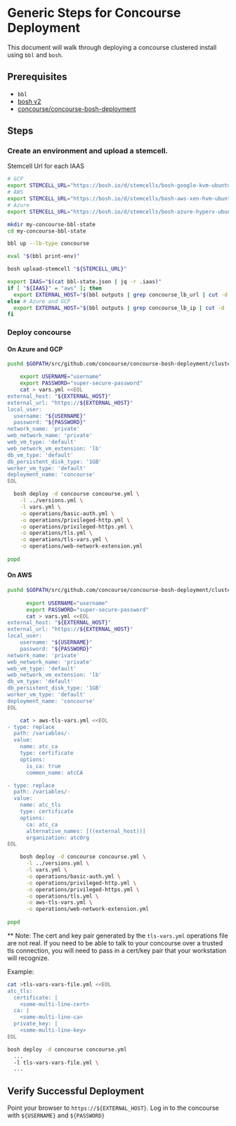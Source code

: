 # Generic Steps for Concourse Deployment

This document will walk through deploying a concourse clustered
install using `bbl` and `bosh`.

## Prerequisites

- `bbl`
- [bosh v2](https://bosh.io/docs/cli-v2.html)
- [concourse/concourse-bosh-deployment](https://github.com/concourse/concourse-bosh-deployment)

## Steps

### Create an environment and upload a stemcell.

  Stemcell Url for each IAAS
  
  ```bash
  # GCP
  export STEMCELL_URL="https://bosh.io/d/stemcells/bosh-google-kvm-ubuntu-xenial-go_agent"
  # AWS
  export STEMCELL_URL="https://bosh.io/d/stemcells/bosh-aws-xen-hvm-ubuntu-xenial-go_agent"
  # Azure
  export STEMCELL_URL="https://bosh.io/d/stemcells/bosh-azure-hyperv-ubuntu-xenial-go_agent"
  ```

  ```bash
  mkdir my-concourse-bbl-state
  cd my-concourse-bbl-state
  
  bbl up --lb-type concourse

  eval "$(bbl print-env)"

  bosh upload-stemcell "${STEMCELL_URL}"
  
  export IAAS="$(cat bbl-state.json | jq -r .iaas)"
  if [ "${IAAS}" = "aws" ]; then
    export EXTERNAL_HOST="$(bbl outputs | grep concourse_lb_url | cut -d ' ' -f2)"
  else # Azure and GCP
    export EXTERNAL_HOST="$(bbl outputs | grep concourse_lb_ip | cut -d ' ' -f2)"
  fi
  ```

### Deploy concourse


#### On Azure and GCP
  ```bash
pushd $GOPATH/src/github.com/concourse/concourse-bosh-deployment/cluster
  
      export USERNAME="username"
      export PASSWORD="super-secure-password"
      cat > vars.yml <<EOL
external_host: "${EXTERNAL_HOST}"
external_url: "https://${EXTERNAL_HOST}"
local_user:
    username: "${USERNAME}"
    password: "${PASSWORD}"
network_name: 'private'
web_network_name: 'private'
web_vm_type: 'default'
web_network_vm_extension: 'lb'
db_vm_type: 'default'
db_persistent_disk_type: '1GB'
worker_vm_type: 'default'
deployment_name: 'concourse'
EOL

    bosh deploy -d concourse concourse.yml \
      -l ../versions.yml \
      -l vars.yml \
      -o operations/basic-auth.yml \
      -o operations/privileged-http.yml \
      -o operations/privileged-https.yml \
      -o operations/tls.yml \
      -o operations/tls-vars.yml \
      -o operations/web-network-extension.yml
   
 popd
  ```
  
#### On AWS
```bash
pushd $GOPATH/src/github.com/concourse/concourse-bosh-deployment/cluster
  
      export USERNAME="username"
      export PASSWORD="super-secure-password"
      cat > vars.yml <<EOL
external_host: "${EXTERNAL_HOST}"
external_url: "https://${EXTERNAL_HOST}"
local_user:
    username: "${USERNAME}"
    password: "${PASSWORD}"
network_name: 'private'
web_network_name: 'private'
web_vm_type: 'default'
web_network_vm_extension: 'lb'
db_vm_type: 'default'
db_persistent_disk_type: '1GB'
worker_vm_type: 'default'
deployment_name: 'concourse'
EOL

    cat > aws-tls-vars.yml <<EOL
- type: replace
  path: /variables/-
  value:
    name: atc_ca
    type: certificate
    options:
      is_ca: true
      common_name: atcCA

- type: replace
  path: /variables/-
  value:
    name: atc_tls
    type: certificate
    options:
      ca: atc_ca
      alternative_names: [((external_host))]
      organization: atcOrg
EOL

    bosh deploy -d concourse concourse.yml \
      -l ../versions.yml \
      -l vars.yml \
      -o operations/basic-auth.yml \
      -o operations/privileged-http.yml \
      -o operations/privileged-https.yml \
      -o operations/tls.yml \
      -o aws-tls-vars.yml \
      -o operations/web-network-extension.yml
   
popd
```

  
** Note: The cert and key pair generated by the `tls-vars.yml` operations file are not real. If you need to be able to talk to your concourse over a trusted tls connection, you will need to pass in a cert/key pair that your workstation will recognize. 

Example:
  ```bash
  cat >tls-vars-vars-file.yml <<EOL
atc_tls:
    certificate: |
      <some-multi-line-cert>
    ca: |
      <some-multi-line-ca>
    private_key: |
      <some-multi-line-key>
EOL

bosh deploy -d concourse concourse.yml 
    ...
    -l tls-vars-vars-file.yml \
    ...
  ```

## Verify Successful Deployment
Point your browser to `https://${EXTERNAL_HOST}`.
Log in to the concourse with `${USERNAME}` and `${PASSWORD}`

